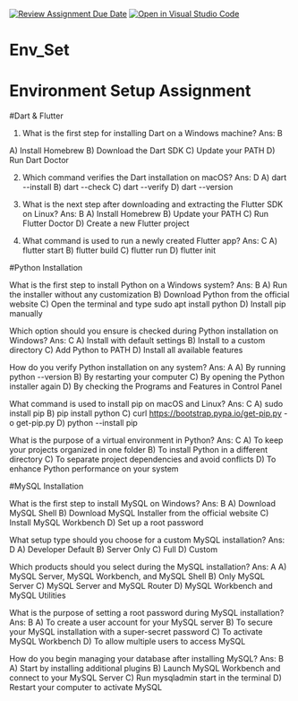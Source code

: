 [![Review Assignment Due Date](https://classroom.github.com/assets/deadline-readme-button-22041afd0340ce965d47ae6ef1cefeee28c7c493a6346c4f15d667ab976d596c.svg)](https://classroom.github.com/a/vnsr1XuU)
[![Open in Visual Studio Code](https://classroom.github.com/assets/open-in-vscode-2e0aaae1b6195c2367325f4f02e2d04e9abb55f0b24a779b69b11b9e10269abc.svg)](https://classroom.github.com/online_ide?assignment_repo_id=15819720&assignment_repo_type=AssignmentRepo)
# Env_Set

# Environment Setup Assignment

#Dart & Flutter

1. What is the first step for installing Dart on a Windows machine?
   Ans: B

A) Install Homebrew
B) Download the Dart SDK
C) Update your PATH
D) Run Dart Doctor


2. Which command verifies the Dart installation on macOS?
 Ans: D
A) dart --install
B) dart --check
C) dart --verify
D) dart --version


3. What is the next step after downloading and extracting the Flutter SDK on Linux?
 Ans: B
A) Install Homebrew
B) Update your PATH
C) Run Flutter Doctor
D) Create a new Flutter project


4. What command is used to run a newly created Flutter app?
 Ans: C
A) flutter start
B) flutter build
C) flutter run
D) flutter init


#Python Installation

What is the first step to install Python on a Windows system?
 Ans: B
A) Run the installer without any customization
B) Download Python from the official website
C) Open the terminal and type sudo apt install python
D) Install pip manually

Which option should you ensure is checked during Python installation on Windows?
 Ans: C
A) Install with default settings
B) Install to a custom directory
C) Add Python to PATH
D) Install all available features

How do you verify Python installation on any system?
 Ans: A
A) By running python --version
B) By restarting your computer
C) By opening the Python installer again
D) By checking the Programs and Features in Control Panel

What command is used to install pip on macOS and Linux?
Ans: C
A) sudo install pip
B) pip install python
C) curl https://bootstrap.pypa.io/get-pip.py -o get-pip.py
D) python --install pip

What is the purpose of a virtual environment in Python?
Ans: C
A) To keep your projects organized in one folder
B) To install Python in a different directory
C) To separate project dependencies and avoid conflicts
D) To enhance Python performance on your system

#MySQL Installation

What is the first step to install MySQL on Windows?
Ans: B
A) Download MySQL Shell
B) Download MySQL Installer from the official website
C) Install MySQL Workbench
D) Set up a root password

What setup type should you choose for a custom MySQL installation?
Ans: D
A) Developer Default
B) Server Only
C) Full
D) Custom

Which products should you select during the MySQL installation?
Ans: A
A) MySQL Server, MySQL Workbench, and MySQL Shell
B) Only MySQL Server
C) MySQL Server and MySQL Router
D) MySQL Workbench and MySQL Utilities

What is the purpose of setting a root password during MySQL installation?
Ans: B
A) To create a user account for your MySQL server
B) To secure your MySQL installation with a super-secret password
C) To activate MySQL Workbench
D) To allow multiple users to access MySQL

How do you begin managing your database after installing MySQL?
Ans: B
A) Start by installing additional plugins
B) Launch MySQL Workbench and connect to your MySQL Server
C) Run mysqladmin start in the terminal
D) Restart your computer to activate MySQL
